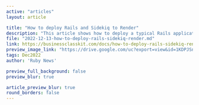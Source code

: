 ```yaml
---
active: "articles"
layout: article

title: "How to deploy Rails and Sidekiq to Render"
description: "This article shows how to deploy a typical Rails application with custom Dockerfile to Render. The author will deploy Rails and Sidekiq processes as well as PostgreSQL and Redis databases."
file: "2022-12-13-how-to-deploy-rails-sidekiq-render.md"
link: https://businessclasskit.com/docs/how-to-deploy-rails-sidekiq-render/ 
preview_image_link: "https://drive.google.com/uc?export=view&id=1KDPJSngGeKkGbrK8haulJ9sNeMk-g4yP"
tags: Dec2022
author: 'Ruby News'

preview_full_background: false
preview_blur: true

article_preview_blur: true
round_borders: false
---
```

